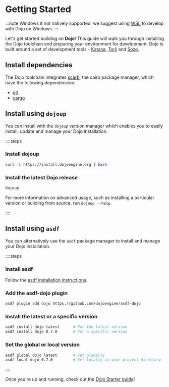 # Getting Started

:::note
Windows it not natively supported, we suggest using [WSL](https://learn.microsoft.com/en-us/windows/wsl/install) to develop with Dojo on Windows.
:::

Let's get started building on **Dojo**! This guide will walk you through installing the Dojo toolchain and preparing your environment for development. Dojo is built around a set of development tools - [Katana](/toolchain/katana), [Torii](/toolchain/torii) and [Sozo](/toolchain/sozo).
<!-- TODO: Add link to the Saya page when available. -->

## Install dependencies

The Dojo toolchain integrates [scarb](https://docs.swmansion.com/scarb/), the cairo package manager, which have the following dependencies:

- [git](https://www.git-scm.com/about)
- [cargo](https://doc.rust-lang.org/stable/cargo/getting-started/installation.html)

## Install using `dojoup`

You can install with the `dojoup` version manager which enables you to easily install, update and manage your Dojo installation.

::::steps

### Install dojoup

```sh
curl -L https://install.dojoengine.org | bash
```

### Install the latest Dojo release

```sh
dojoup
```

For more information on advanced usage, such as installing a particular version or building from source, run `dojoup --help`.

::::

## Install using `asdf`

You can alternatively use the `asdf` package manager to install and manage your Dojo installation.

::::steps

### Install asdf

Follow the [asdf installation instructions](https://asdf-vm.com/guide/getting-started.html).

### Add the asdf-dojo plugin

```sh
asdf plugin add dojo https://github.com/dojoengine/asdf-dojo
```

### Install the latest or a specific version

```sh
asdf install dojo latest      # For the latest version
asdf install dojo 0.7.0       # For a specific version
```

### Set the global or local version

```sh
asdf global dojo latest       # Set globally
asdf local dojo 0.7.0         # Set locally in your project directory
```

::::

Once you're up and running, check out the [Dojo Starter guide](/tutorial/dojo-starter)!

